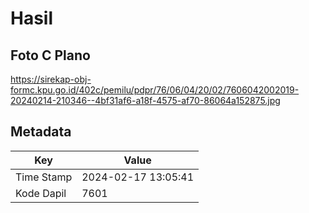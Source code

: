 # Hasil

## Foto C Plano

https://sirekap-obj-formc.kpu.go.id/402c/pemilu/pdpr/76/06/04/20/02/7606042002019-20240214-210346--4bf31af6-a18f-4575-af70-86064a152875.jpg


## Metadata

| Key        | Value               |
| ---------- | ------------------- |
| Time Stamp | 2024-02-17 13:05:41 |
| Kode Dapil | 7601                |



